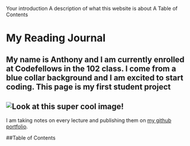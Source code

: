 Your introduction
A description of what this website is about
A Table of Contents
# My Reading Journal

## My name is Anthony and I am currently enrolled at Codefellows in the 102 class. I come from a blue collar background and I am excited to start coding. This page is my first student project

## ![Look at this super cool image!](https://peter.bourgon.org/postmodernism/img/koons-balloon-dog.jpg)
 I am taking notes on every lecture and publishing them on [my github portfolio](https://github.com/anthonymbro).

##Table of Contents
